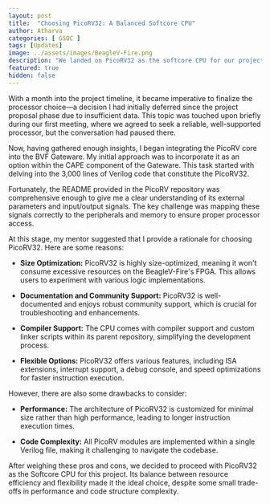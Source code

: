 ```yaml
---
layout: post
title:  "Choosing PicoRV32: A Balanced Softcore CPU"
author: Atharva
categories: [ GSOC ]
tags: [Updates]
image: ../assets/images/BeagleV-Fire.png
description: "We landed on PicoRV32 as the softcore CPU for our project, balancing resource efficiency and community support with the trade-offs of performance and code complexity."
featured: true
hidden: false
---
```


With a month into the project timeline, it became imperative to finalize the processor choice—a decision I had initially deferred since the project proposal phase due to insufficient data. This topic was touched upon briefly during our first meeting, where we agreed to seek a reliable, well-supported processor, but the conversation had paused there.

Now, having gathered enough insights, I began integrating the PicoRV core into the BVF Gateware. My initial approach was to incorporate it as an option within the CAPE component of the Gateware. This task started with delving into the 3,000 lines of Verilog code that constitute the PicoRV32. 

Fortunately, the README provided in the PicoRV repository was comprehensive enough to give me a clear understanding of its external parameters and input/output signals. The key challenge was mapping these signals correctly to the peripherals and memory to ensure proper processor access.

At this stage, my mentor suggested that I provide a rationale for choosing PicoRV32. Here are some reasons:

- **Size Optimization:** PicoRV32 is highly size-optimized, meaning it won't consume excessive resources on the BeagleV-Fire's FPGA. This allows users to experiment with various logic implementations.

- **Documentation and Community Support:** PicoRV32 is well-documented and enjoys robust community support, which is crucial for troubleshooting and enhancements.

- **Compiler Support:** The CPU comes with compiler support and custom linker scripts within its parent repository, simplifying the development process.

- **Flexible Options:** PicoRV32 offers various features, including ISA extensions, interrupt support, a debug console, and speed optimizations for faster instruction execution.

However, there are also some drawbacks to consider:

- **Performance:** The architecture of PicoRV32 is customized for minimal size rather than high performance, leading to longer instruction execution times.

- **Code Complexity:** All PicoRV modules are implemented within a single Verilog file, making it challenging to navigate the codebase.

After weighing these pros and cons, we decided to proceed with PicoRV32 as the Softcore CPU for this project. Its balance between resource efficiency and flexibility made it the ideal choice, despite some small trade-offs in performance and code structure complexity.